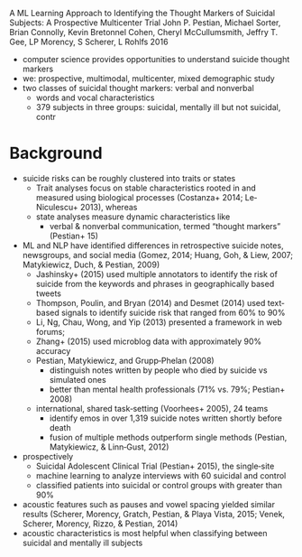 A ML Learning Approach to Identifying the Thought Markers of Suicidal Subjects:
  A Prospective Multicenter Trial
John P. Pestian, Michael Sorter, Brian Connolly, Kevin Bretonnel Cohen,
  Cheryl McCullumsmith, Jeffry T. Gee, LP Morency, S Scherer, L Rohlfs
2016

* computer science provides opportunities to understand suicide thought markers
* we: prospective, multimodal, multicenter, mixed demographic study
* two classes of suicidal thought markers: verbal and nonverbal
  * words and vocal characteristics
  * 379 subjects in three groups: suicidal, mentally ill but not suicidal, contr

# Background

* suicide risks can be roughly clustered into traits or states
  * Trait analyses focus on stable characteristics
    rooted in and measured using biological processes
    (Costanza+ 2014; Le‐Niculescu+ 2013), whereas
  * state analyses measure dynamic characteristics like
    * verbal & nonverbal communication, termed “thought markers” (Pestian+ 15)
* ML and NLP have identified differences in
  retrospective suicide notes, newsgroups, and social media
  (Gomez, 2014; Huang, Goh, & Liew, 2007; Matykiewicz, Duch, & Pestian, 2009)
  * Jashinsky+ (2015) used multiple annotators to identify the risk of suicide
    from the keywords and phrases in geographically based tweets
  * Thompson, Poulin, and Bryan (2014) and Desmet (2014) used text‐based
    signals to identify suicide risk that ranged from 60% to 90%
  * Li, Ng, Chau, Wong, and Yip (2013) presented a framework in web forums;
  * Zhang+ (2015) used microblog data with approximately 90% accuracy
  * Pestian, Matykiewicz, and Grupp‐Phelan (2008)
    * distinguish notes written by people who died by suicide vs simulated ones
    * better than mental health professionals (71% vs. 79%; Pestian+ 2008)
  * international, shared task‐setting (Voorhees+ 2005), 24 teams
    * identify emos in over 1,319 suicide notes written shortly before death
    * fusion of multiple methods outperform single methods
      (Pestian, Matykiewicz, & Linn‐Gust, 2012)
* prospectively
  * Suicidal Adolescent Clinical Trial (Pestian+ 2015), the single‐site
  * machine learning to analyze interviews with 60 suicidal and control
  * classified patients into suicidal or control groups with greater than 90%
* acoustic features such as pauses and vowel spacing yielded similar results
  (Scherer, Morency, Gratch, Pestian, & Playa Vista, 2015;
  Venek, Scherer, Morency, Rizzo, & Pestian, 2014)
* acoustic characteristics is most helpful
  when classifying between suicidal and mentally ill subjects
